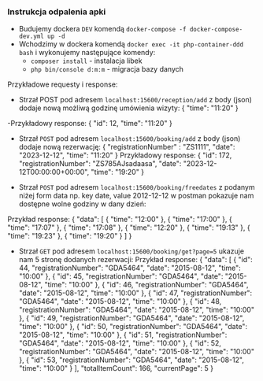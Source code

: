 ### Instrukcja odpalenia apki

- Budujemy dockera `DEV` komendą `docker-compose -f docker-compose-dev.yml up -d`
- Wchodzimy w dockera komendą `docker exec -it php-container-ddd bash` i wykonujemy następujące komendy:
    * `composer install` - instalacja libek
    * `php bin/console d:m:m` - migracja bazy danych

Przykładowe requesty i response:
- Strzał POST pod adresem `localhost:15600/reception/add` z body (json) dodaje nową możliwą godzinę umówienia wizyty:
{
    "time": "11:20"
}

-Przykładowy response:
{
    "id": 12,
    "time": "11:20"
}

- Strzał `POST` pod adresem `localhost:15600/booking/add` z body (json) dodaje nową rezerwację:
{
    "registrationNumber" : "ZS1111",
    "date": "2023-12-12",
    "time": "11:20"
}
Przykładowy response:
{
    "id": 172,
    "registrationNumber": "ZS785AJsadaasa",
    "date": "2023-12-12T00:00:00+00:00",
    "time": "19:20"
}

- Strzał `POST` pod adresem `localhost:15600/booking/freedates` z podanym niżej form data np. key date, value 2012-12-12 w postman pokazuje nam dostępne wolne godziny w dany dzień:

Przykład response:
{
    "data": [
        {
            "time": "12:00"
        },
        {
            "time": "17:00"
        },
        {
            "time": "17:07"
        },
        {
            "time": "17:08"
        },
        {
            "time": "12:20"
        },
        {
            "time": "19:13"
        },
        {
            "time": "19:23"
        },
        {
            "time": "19:20"
        }
    ]
}

- Strzał `GET` pod adresem `localhost:15600/booking/get?page=5` ukazuje nam 5 stronę dodanych rezerwacji:
Przykład response:
{
    "data": [
        {
            "id": 44,
            "registrationNumber": "GDA5464",
            "date": "2015-08-12",
            "time": "10:00"
        },
        {
            "id": 45,
            "registrationNumber": "GDA5464",
            "date": "2015-08-12",
            "time": "10:00"
        },
        {
            "id": 46,
            "registrationNumber": "GDA5464",
            "date": "2015-08-12",
            "time": "10:00"
        },
        {
            "id": 47,
            "registrationNumber": "GDA5464",
            "date": "2015-08-12",
            "time": "10:00"
        },
        {
            "id": 48,
            "registrationNumber": "GDA5464",
            "date": "2015-08-12",
            "time": "10:00"
        },
        {
            "id": 49,
            "registrationNumber": "GDA5464",
            "date": "2015-08-12",
            "time": "10:00"
        },
        {
            "id": 50,
            "registrationNumber": "GDA5464",
            "date": "2015-08-12",
            "time": "10:00"
        },
        {
            "id": 51,
            "registrationNumber": "GDA5464",
            "date": "2015-08-12",
            "time": "10:00"
        },
        {
            "id": 52,
            "registrationNumber": "GDA5464",
            "date": "2015-08-12",
            "time": "10:00"
        },
        {
            "id": 53,
            "registrationNumber": "GDA5464",
            "date": "2015-08-12",
            "time": "10:00"
        }
    ],
    "totalItemCount": 166,
    "currentPage": 5
}
